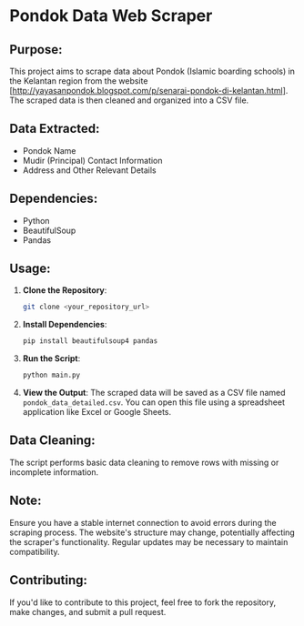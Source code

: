 # Pondok Data Web Scraper

## Purpose:
This project aims to scrape data about Pondok (Islamic boarding schools) in the Kelantan region from the website [http://yayasanpondok.blogspot.com/p/senarai-pondok-di-kelantan.html]. The scraped data is then cleaned and organized into a CSV file.

## Data Extracted:

- Pondok Name
- Mudir (Principal) Contact Information
- Address and Other Relevant Details

## Dependencies:

- Python
- BeautifulSoup
- Pandas

## Usage:

1. **Clone the Repository**:

    ```Bash
    git clone <your_repository_url>
    ```

2. **Install Dependencies**:

    ```Bash
    pip install beautifulsoup4 pandas
    ```

3. **Run the Script**:

    ```Bash
    python main.py
    ```

4. **View the Output**: The scraped data will be saved as a CSV file named ```pondok_data_detailed.csv```. You can open this file using a spreadsheet application like Excel or Google Sheets.

## Data Cleaning:

The script performs basic data cleaning to remove rows with missing or incomplete information.

## Note:

Ensure you have a stable internet connection to avoid errors during the scraping process.
The website's structure may change, potentially affecting the scraper's functionality. Regular updates may be necessary to maintain compatibility.

## Contributing:

If you'd like to contribute to this project, feel free to fork the repository, make changes, and submit a pull request.
